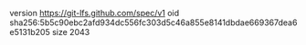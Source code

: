 version https://git-lfs.github.com/spec/v1
oid sha256:5b5c90ebc2afd934dc556fc303d5c46a855e8141dbdae669367dea6e5131b205
size 2043
